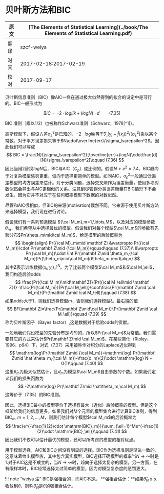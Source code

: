 # 贝叶斯方法和BIC

| 原文   | [The Elements of Statistical Learning](../book/The Elements of Statistical Learning.pdf) |
| ---- | ---------------------------------------- |
| 翻译   | szcf-weiya                               |
| 时间   | 2017-02-18:2017-02-19                    |
|校对|2017-09-17|

贝叶斯信息准则（BIC）像AIC一样在通过极大似然得到的拟合的设定中是可行的。BIC一般形式为

$$
BIC = -2\cdot loglik +(log N)\cdot d\qquad (7.35)
$$

BIC 准则（乘以1/2）也被称作Schwarz准则（Schwarz，1978[^1]）。

高斯模型下，假设方差$\sigma_\varepsilon^2$是已知的，$-2\cdot loglik$等于$\sum_i(y_i-\hat f(x_i))^2/(\sigma_\varepsilon^2)$乘以某个常数，对于平方误差损失等于$N\cdot\overline{err}/\sigma_\varepsilon^2$。因此我们可以写成
$$
BIC = \frac{N}{\sigma_\varepsilon^2}[\overline{err}+(logN)\cdot\frac{d}{N}\sigma_\varepsilon^2]\qquad (7.36)
$$
因此当用2替换$logN$后，BIC与AIC（$C_p$）成比例的。假设$N>e^2\approx 7.4$，BIC趋向于对复杂模型惩罚更重，偏向于选择更简单的模型。如同AIC，$\sigma_\varepsilon^2$一般通过低偏差模型的均方误差来估计。对于分类问题，选择交叉熵作为误差衡量，使用多项对数似然会导出与AIC更相似的关系。注意到尽管误分类误差衡量在BIC情形下不会发生，因为它并不对应于在任何概率模型下数据的对数似然。

尽管和AIC很相似，但BIC的来源(motivation)截然不同。它来源于使用贝叶斯方法来选择模型，我们现在进行讨论。

假设我们有一系列预选模型 ${\cal M_m},m=1,\ldots,M$，以及对应的模型参数$\theta_m$，我们希望从中选择最优的模型。假设我们对每个模型$\cal M_m$的参数有先验分布$Pr(\theta_m\mid\cal M_m)$，给定模型的后验概率为
$$
\begin{align}
Pr({\cal M}_m\mid \mathbf Z) &\varpropto Pr({\cal M_m})\cdot Pr(\mathbf Z\mid {\cal M_m})\qquad\qquad (7.37)\\
&\varpropto Pr({\cal M_m})\cdot \int Pr(\mathbf Z\mid \theta_m,{\cal M_m})Pr(\theta_m\mid\cal M_m)d\theta_m
\end{align}
$$
其中$\mathbf Z$表示训练数据$\{x_i,y_i\}\_1^N$。为了比较两个模型$\cal M_m$和$\cal M_\ell$，我们构造后验odds
$$
\frac{Pr({\cal M_m}\mid\mathbf Z)}{Pr({\cal M_\ell\mid \mathbf Z})}=\frac{Pr(\cal M_m)}{Pr(\cal M_\ell)}\cdot\frac{Pr(\mathbf Z\mid \cal M_m)}{Pr(\mathbf Z\mid \cal M_\ell)}\qquad (7.38)
$$
如果odds大于1，则我们选择模型$m$，否则我们选择模型$\ell$。最右端的值
$$
BF(\mathbf Z)=\frac{Pr(\mathbf Z\mid\cal M_m)}{Pr(\mathbf Z\mid \cal M_\ell)}\qquad (7.39)
$$
称为贝叶斯因子（Bayes factor）,这是数据对于后验odds的贡献。

一般地我们假设模型的先验分布是均匀的，所以$Pr(\cal M_m)$为常值。我们需要其它的方式来估计$Pr(\mathbf Z\mid \cal M_m)$。在某些简化（Ripley，1996，p64）下，对式（7.37）采用被称作对积分的Laplace近似得到
$$
\mathrm{log}Pr(\mathbf Z\mid {\cal M_m})=\mathrm{log} Pr(\mathbf Z\mid \hat \theta_m,{\cal M_m})-\frac{d_m}{2}\cdot \mathrm{log} N + O(1)\qquad (7.40)
$$
这里$\hat \theta_m$为极大似然估计，且$d_m$为模型$\cal M_m$自由参数的个数。如果我们定义我们的损失函数为
$$
-2\mathrm{log} Pr(\mathbf Z\mid \hat\theta_m,\cal M_m)
$$
这等价于（7.35）的BIC准则。

因此，选择BIC最小的模型等价于选择有最大（近似）后验概率的模型。但是这个框架给我们的信息更多。如果我们对$M$个元素的模型集合进行计算BIC准则，得到$\mathrm{BIC}_m,m=1,2,\ldots,M$，则我们估计每个模型$\cal M_m$的后验概率为
$$
\frac{e^{-\frac{1}{2}\cdot \mathrm{BIC}_m}}{\sum_{\ell=1}^Me^{-\frac{1}{2}\cdot \mathrm{BIC}_\ell}}\qquad (7.41)
$$
因此我们不仅可以估计最优的模型，还可以所考虑的模型的相对优点。

用于模型选择，AIC和BIC之间没有明显的选择。BIC作为选择准则是渐进一致的，这意味着给出模型族，其中包含真实模型，BIC选择正确模型的概率当$N\rightarrow \infty$时是1.对于AIC这是不成立的，当$N\rightarrow \infty$时，趋向于选择太复杂的模型。另一方面，在有限样本时，BIC经常选择太过简单的模型，因为对模型复杂度的惩罚更大。

!!! note "weiya 注"
    BIC是强相合的，而AIC不是。
    **强相合估计：**如果$\hat\theta_N\; a.s.$收敛到$\theta$，则称$\hat\theta_N$是$\theta$的强相合估计。
